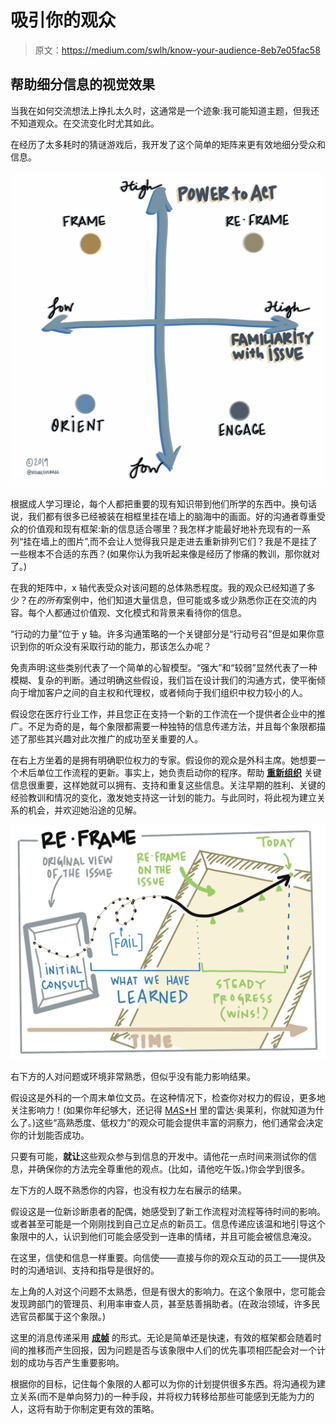 # 吸引你的观众

> 原文：<https://medium.com/swlh/know-your-audience-8eb7e05fac58>

## 帮助细分信息的视觉效果

当我在如何交流想法上挣扎太久时，这通常是一个迹象:我可能知道主题，但我还不知道观众。在交流变化时尤其如此。

在经历了太多耗时的猜谜游戏后，我开发了这个简单的矩阵来更有效地细分受众和信息。

![](img/58d6a86c628bf64907706dfa97ef6bd0.png)

根据成人学习理论，每个人都把重要的现有知识带到他们所学的东西中。换句话说，我们都有很多已经被装在相框里挂在墙上的脑海中的画面。好的沟通者尊重受众的价值观和现有框架:新的信息适合哪里？我怎样才能最好地补充现有的一系列“挂在墙上的图片”,而不会让人觉得我只是走进去重新排列它们？我是不是挂了一些根本不合适的东西？(如果你认为我听起来像是经历了惨痛的教训，那你就对了。)

在我的矩阵中，x 轴代表受众对该问题的总体熟悉程度。我的观众已经知道了多少？在*的所有*案例中，他们知道大量信息，但可能或多或少熟悉你正在交流的内容。每个人都通过价值观、文化模式和背景来看待你的信息。

“行动的力量”位于 y 轴。许多沟通策略的一个关键部分是“行动号召”但是如果你意识到你的听众没有采取行动的能力，那该怎么办呢？

免责声明:这些类别代表了一个简单的心智模型。“强大”和“较弱”显然代表了一种模糊、复杂的判断。通过明确这些假设，我们旨在设计我们的沟通方式，使平衡倾向于增加客户之间的自主权和代理权，或者倾向于我们组织中权力较小的人。

假设您在医疗行业工作，并且您正在支持一个新的工作流在一个提供者企业中的推广。不足为奇的是，每个象限都需要一种独特的信息传递方法，并且每个象限都描述了那些其兴趣对此次推广的成功至关重要的人。

在右上方坐着的是拥有明确职位权力的专家。假设你的观众是外科主席。她想要一个术后单位工作流程的更新。事实上，她负责启动你的程序。帮助 [**重新组织**](https://hbr.org/2009/04/leaders-frame-your-messages-fo) 关键信息很重要，这样她就可以拥有、支持和重复这些信息。关注早期的胜利、关键的经验教训和情况的变化，激发她支持这一计划的能力。与此同时，将此视为建立关系的机会，并欢迎她沿途的见解。

![](img/1cb4650272623dfe1498d335d543ad4e.png)

右下方的人对问题或环境非常熟悉，但似乎没有能力影响结果。

假设这是外科的一个周末单位文员。在这种情况下，检查你对权力的假设，更多地关注影响力！(如果你年纪够大，还记得 [M*A*S*H](https://www.newyorker.com/culture/culture-desk/what-mash-taught-us) 里的雷达·奥莱利，你就知道为什么了。)这些“高熟悉度、低权力”的观众可能会提供丰富的洞察力，他们通常会决定你的计划能否成功。

只要有可能，**就让**这些观众参与到信息的开发中。请他花一点时间来测试你的信息，并确保你的方法完全尊重他的观点。(比如，请他吃午饭。)你会学到很多。

左下方的人既不熟悉你的内容，也没有权力左右展示的结果。

假设这是一位新诊断患者的配偶，她感受到了新工作流程对流程等待时间的影响。或者甚至可能是一个刚刚找到自己立足点的新员工。信息传递应该温和地引导这个象限中的人，认识到他们可能会感受到一连串的情绪，并且可能会被信息淹没。

在这里，信使和信息一样重要。向信使——直接与你的观众互动的员工——提供及时的沟通培训、支持和指导是很好的。

左上角的人对这个问题不太熟悉，但是有很大的影响力。在这个象限中，您可能会发现跨部门的管理员、利用率审查人员，甚至慈善捐助者。(在政治领域，许多民选官员都属于这个象限。)

这里的消息传递采用 [**成帧**](https://www.prweek.com/article/1427827/why-framing-message-matters) 的形式。无论是简单还是快速，有效的框架都会随着时间的推移而产生回报，因为问题是否与该象限中人们的优先事项相匹配会对一个计划的成功与否产生重要影响。

根据你的目标，记住每个象限的人都可以为你的计划提供很多东西。将沟通视为建立关系(而不是单向努力)的一种手段，并将权力转移给那些可能感到无能为力的人，这将有助于你制定更有效的策略。